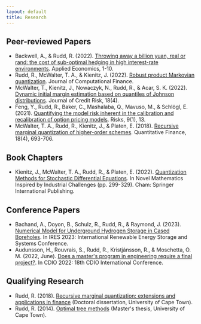 ```yaml
---
layout: default
title: Research
---
```


<!-- APA Referencing Style -->

## Peer-reviewed Papers
- Backwell, A., & Rudd, R. (2022). [Throwing away a billion yuan, real or rand: the cost of sub-optimal hedging in high interest-rate environments](https://www.tandfonline.com/doi/abs/10.1080/00036846.2022.2101608). Applied Economics, 1-10.
- Rudd, R., McWalter, T. A., & Kienitz, J. (2022). [Robust product Markovian quantization](https://www.risk.net/journal-of-computational-finance/7932281/robust-product-markovian-quantization). Journal of Computational Finance.
- McWalter, T., Kienitz, J., Nowaczyk, N., Rudd, R., & Acar, S. K. (2022). [Dynamic initial margin estimation based on quantiles of Johnson distributions](https://www.risk.net/journal-of-credit-risk/7955228/dynamic-initial-margin-estimation-based-on-quantiles-of-johnson-distributions). Journal of Credit Risk, 18(4).
- Feng, Y., Rudd, R., Baker, C., Mashalaba, Q., Mavuso, M., & Schlögl, E. (2021). [Quantifying the model risk inherent in the calibration and recalibration of option pricing models](https://www.mdpi.com/2227-9091/9/1/13). Risks, 9(1), 13.
- McWalter, T. A., Rudd, R., Kienitz, J., & Platen, E. (2018). [Recursive marginal quantization of higher-order schemes]((https://www.tandfonline.com/doi/abs/10.1080/14697688.2017.1402125)). Quantitative Finance, 18(4), 693-706.

## Book Chapters
- Kienitz, J., McWalter, T. A., Rudd, R., & Platen, E. (2022). [Quantization Methods for Stochastic Differential Equations](https://www.springerprofessional.de/en/novel-mathematics-inspired-by-industrial-challenges/20268810). In Novel Mathematics Inspired by Industrial Challenges (pp. 299-329). Cham: Springer International Publishing.

## Conference Papers
- Bachand, A., Doyon, B., Schulz, R., Rudd, R., & Raymond, J. (2023). [Numerical Model for Underground Hydrogen Storage in Cased Boreholes](https://www.atlantis-press.com/proceedings/ires-22/125987274). In IRES 2023: International Renewable Energy Storage and Systems Conference.
- Audunsson, H., Rouvrais, S., Rudd, R., Kristjánsson, R., & Moschetta, O. M. (2022, June). [Does a master's program in engineering require a final project?](https://imt-atlantique.hal.science/hal-03683564/document). In CDIO 2022: 18th CDIO International Conference.

## Qualifying Research
- Rudd, R. (2018). [Recursive marginal quantization: extensions and applications in finance](https://open.uct.ac.za/handle/11427/28378) (Doctoral dissertation, University of Cape Town).
- Rudd, R. (2014). [Optimal tree methods](https://open.uct.ac.za/handle/11427/8567) (Master's thesis, University of Cape Town).


















